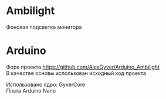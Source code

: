 # Ambilight
Фоновая подсветка монитора
# Arduino

Форк проекта https://github.com/AlexGyver/Arduino_Ambilight  
В качестве основы использован исходный код проекта

Использовано ядро: GyverCore  
Плата Arduino Nano 
